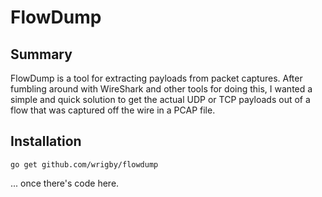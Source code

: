 # FlowDump

## Summary
FlowDump is a tool for extracting payloads from packet captures. After fumbling around
with WireShark and other tools for doing this, I wanted a simple and quick solution to
get the actual UDP or TCP payloads out of a flow that was captured off the wire in a
PCAP file.

## Installation

`go get github.com/wrigby/flowdump`

... once there's code here.

